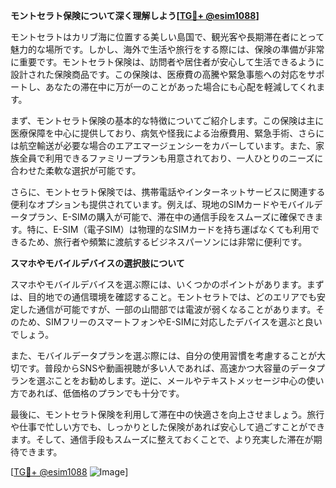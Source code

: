 **モントセラト保険について深く理解しよう[[TG💪+ @esim1088](https://t.me/s/esim1088)]**

モントセラトはカリブ海に位置する美しい島国で、観光客や長期滞在者にとって魅力的な場所です。しかし、海外で生活や旅行をする際には、保険の準備が非常に重要です。モントセラト保険は、訪問者や居住者が安心して生活できるように設計された保険商品です。この保険は、医療費の高騰や緊急事態への対応をサポートし、あなたの滞在中に万が一のことがあった場合にも心配を軽減してくれます。

まず、モントセラト保険の基本的な特徴についてご紹介します。この保険は主に医療保障を中心に提供しており、病気や怪我による治療費用、緊急手術、さらには航空輸送が必要な場合のエアエマージェンシーをカバーしています。また、家族全員で利用できるファミリープランも用意されており、一人ひとりのニーズに合わせた柔軟な選択が可能です。

さらに、モントセラト保険では、携帯電話やインターネットサービスに関連する便利なオプションも提供されています。例えば、現地のSIMカードやモバイルデータプラン、E-SIMの購入が可能で、滞在中の通信手段をスムーズに確保できます。特に、E-SIM（電子SIM）は物理的なSIMカードを持ち運ばなくても利用できるため、旅行者や頻繁に渡航するビジネスパーソンには非常に便利です。

**スマホやモバイルデバイスの選択肢について**

スマホやモバイルデバイスを選ぶ際には、いくつかのポイントがあります。まずは、目的地での通信環境を確認すること。モントセラトでは、どのエリアでも安定した通信が可能ですが、一部の山間部では電波が弱くなることがあります。そのため、SIMフリーのスマートフォンやE-SIMに対応したデバイスを選ぶと良いでしょう。

また、モバイルデータプランを選ぶ際には、自分の使用習慣を考慮することが大切です。普段からSNSや動画視聴が多い人であれば、高速かつ大容量のデータプランを選ぶことをお勧めします。逆に、メールやテキストメッセージ中心の使い方であれば、低価格のプランでも十分です。

最後に、モントセラト保険を利用して滞在中の快適さを向上させましょう。旅行や仕事で忙しい方でも、しっかりとした保険があれば安心して過ごすことができます。そして、通信手段もスムーズに整えておくことで、より充実した滞在が期待できます。

[[TG💪+ @esim1088](https://t.me/s/esim1088) ![Image](https://i.postimg.cc/Y0z9fWf4/image.png)]